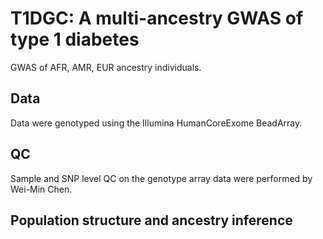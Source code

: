 # T1DGC: A multi-ancestry GWAS of type 1 diabetes
GWAS of AFR, AMR, EUR ancestry individuals. 

## Data
Data were genotyped using the Illumina HumanCoreExome BeadArray.

## QC
Sample and SNP level QC on the genotype array data were performed by Wei-Min Chen. </br>

## Population structure and ancestry inference
